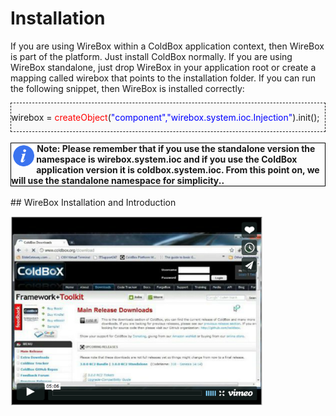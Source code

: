 # Installation

If you are using WireBox within a ColdBox application context, then WireBox is part of the platform. Just install ColdBox normally. If you are using WireBox standalone, just drop WireBox in your application root or create a mapping called wirebox that points to the installation folder. If you can run the following snippet, then WireBox is installed correctly:


<div style="border:1px dashed;background-color:#F9F9F9">
<p style="margin:13px">

wirebox = <span style="color:red">createObject</span>(<span style="color:blue">"component","wirebox.system.ioc.Injection"</span>).init();
</p>
</div>
<br>
<div style="border: 1px solid black">
<img src="../images/icon_info.png" width="8%" style="float:left"><b style="margin:1px"> Note: Please remember that if you use the standalone version the namespace is wirebox.system.ioc and if you use the ColdBox application version it is coldbox.system.ioc. From this point on, we will use the standalone namespace for simplicity..</b>
<div style="clear:both"></div>
</div>
<br>
## WireBox Installation and Introduction

<a href="http://f.vimeocdn.com/p/flash/moogaloop/6.0.37/moogaloop.swf?clip_id=20937470&z=1424726458076"><img src="../images/installing_VideoThumbnail.png" width="80%"></a>
